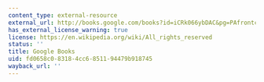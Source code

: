 ```yaml
---
content_type: external-resource
external_url: http://books.google.com/books?id=iCRk066ybDAC&pg=PAfrontcover
has_external_license_warning: true
license: https://en.wikipedia.org/wiki/All_rights_reserved
status: ''
title: Google Books
uid: fd0658c0-8318-4cc6-8511-94479b918745
wayback_url: ''
---
```

